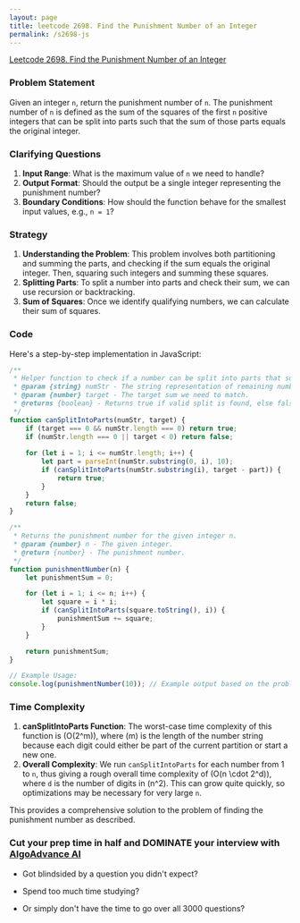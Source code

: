 ```yaml
---
layout: page
title: leetcode 2698. Find the Punishment Number of an Integer
permalink: /s2698-js
---
```

[Leetcode 2698. Find the Punishment Number of an Integer](https://algoadvance.github.io/algoadvance/l2698)
### Problem Statement

Given an integer `n`, return the punishment number of `n`. The punishment number of `n` is defined as the sum of the squares of the first `n` positive integers that can be split into parts such that the sum of those parts equals the original integer.

### Clarifying Questions

1. **Input Range**: What is the maximum value of `n` we need to handle?
2. **Output Format**: Should the output be a single integer representing the punishment number?
3. **Boundary Conditions**: How should the function behave for the smallest input values, e.g., `n = 1`?

### Strategy

1. **Understanding the Problem**: This problem involves both partitioning and summing the parts, and checking if the sum equals the original integer. Then, squaring such integers and summing these squares.
2. **Splitting Parts**: To split a number into parts and check their sum, we can use recursion or backtracking.
3. **Sum of Squares**: Once we identify qualifying numbers, we can calculate their sum of squares.

### Code

Here's a step-by-step implementation in JavaScript:

```javascript
/**
 * Helper function to check if a number can be split into parts that sum to target.
 * @param {string} numStr - The string representation of remaining number to process.
 * @param {number} target - The target sum we need to match.
 * @returns {boolean} - Returns true if valid split is found, else false.
 */
function canSplitIntoParts(numStr, target) {
    if (target === 0 && numStr.length === 0) return true;
    if (numStr.length === 0 || target < 0) return false;
    
    for (let i = 1; i <= numStr.length; i++) {
        let part = parseInt(numStr.substring(0, i), 10);
        if (canSplitIntoParts(numStr.substring(i), target - part)) {
            return true;
        }
    }
    return false;
}

/**
 * Returns the punishment number for the given integer n.
 * @param {number} n - The given integer.
 * @return {number} - The punishment number.
 */
function punishmentNumber(n) {
    let punishmentSum = 0;

    for (let i = 1; i <= n; i++) {
        let square = i * i;
        if (canSplitIntoParts(square.toString(), i)) {
            punishmentSum += square;
        }
    }

    return punishmentSum;
}

// Example Usage:
console.log(punishmentNumber(10)); // Example output based on the problem's requirement
```

### Time Complexity

1. **canSplitIntoParts Function**: The worst-case time complexity of this function is \(O(2^m)\), where \(m\) is the length of the number string because each digit could either be part of the current partition or start a new one.
2. **Overall Complexity**: We run `canSplitIntoParts` for each number from 1 to `n`, thus giving a rough overall time complexity of \(O(n \cdot 2^d)\), where `d` is the number of digits in \(n^2\). This can grow quite quickly, so optimizations may be necessary for very large `n`.

This provides a comprehensive solution to the problem of finding the punishment number as described.


### Cut your prep time in half and DOMINATE your interview with [AlgoAdvance AI](https://algoAdvance.com)

- Got blindsided by a question you didn't expect?

- Spend too much time studying?

- Or simply don't have the time to go over all 3000 questions?

